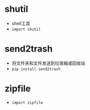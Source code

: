 # shutil
* shell工具
* `import shutil`

# send2trash
* 将文件夹和文件发送到垃圾箱或回收站
* `pip install send2trash`

# zipfile
* `import zipfile`